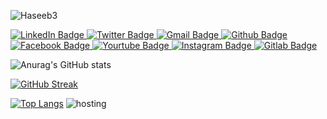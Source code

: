 ![Haseeb3](https://user-images.githubusercontent.com/42865210/164467407-c5bc59de-1c4f-4c62-9a41-4834395abe98.png)



<div id="badges">
  </a>
   <a href="https://www.linkedin.com/in/haseebnk/">
    <img src="https://img.shields.io/badge/LinkedIn-blue?style=for-the-badge&logo=linkedin&logoColor=white" alt="LinkedIn Badge"/>
  </a>
  

 <a href="https://twitter.com/haseebnk">
    <img src="https://img.shields.io/badge/twitter-blue?style=for-the-badge&logo=twitter&logoColor=white" alt="Twitter Badge"/>
  </a>
  <a href="https://www.gmail.com/haseebnk37@gmail.com">
      <img src="https://img.shields.io/badge/Gmail-red?style=for-the-badge&logo=Gmail&logoColor=white" alt="Gmail Badge"/>
  </a>
   <a href="https://github.com/haseebnk">
    <img src="https://img.shields.io/badge/Github-black?style=for-the-badge&logo=Github&logoColor=white" alt="Github Badge"/>
  </a>
   <a href="https://www.facebook.com/malikhaseebnawaz">
      <img src="https://img.shields.io/badge/Facebook-blue?style=for-the-badge&logo=Facebook&logoColor=white" alt="Facebook Badge"/>
  </a>
    <a href="https://www.youtube.com/haseebnk">
      <img src="https://img.shields.io/badge/Youtube-red?style=for-the-badge&logo=Youtube&logoColor=white" alt="Yourtube Badge"/>
  </a>
  <a href="https://www.instagram.com/haseeb__nk">
      <img src="https://img.shields.io/badge/Instagram-ff69b4?style=for-the-badge&logo=Instagram&logoColor=white" alt="Instagram Badge"/>
  </a>
  <a href="https://gitlab.com/haseebnk37">
      <img src="https://img.shields.io/badge/Gitlab-yellow?style=for-the-badge&logo=Gitlab&logoColor=white" alt="Gitlab Badge"/>
  </a>
   
</div>






![Anurag's GitHub stats](https://github-readme-stats.vercel.app/api?username=haseebnk&show_icons=true&theme=dark)

[![GitHub Streak](http://github-readme-streak-stats.herokuapp.com?user=haseebnk&theme=dark&date_format=M%20j%5B%2C%20Y%5D)](https://git.io/streak-stats)

[![Top Langs](https://github-readme-stats.vercel.app/api/top-langs/?username=haseebnk&layout=compact)](https://github.com/haseebnk/github-readme-stats)
![hosting](https://user-images.githubusercontent.com/42865210/178976393-c6fda355-fee7-4303-b611-122e3a9c1559.png)
